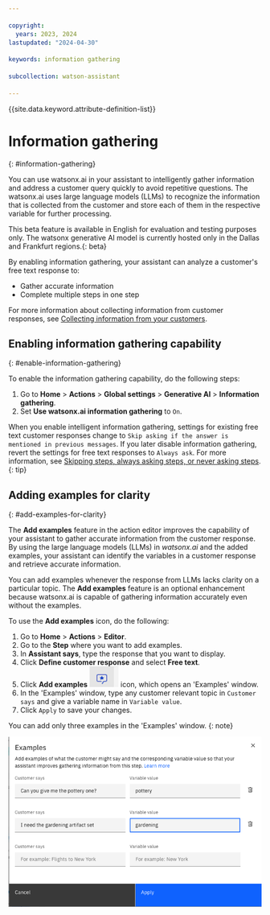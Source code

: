 ```yaml
---

copyright:
  years: 2023, 2024
lastupdated: "2024-04-30"

keywords: information gathering

subcollection: watson-assistant

---
```


{{site.data.keyword.attribute-definition-list}}

# Information gathering
{: #information-gathering}

You can use watsonx.ai in your assistant to intelligently gather information and address a customer query quickly to avoid repetitive questions. The watsonx.ai uses large language models (LLMs) to recognize the information that is collected from the customer and store each of them in the respective variable for further processing.

This beta feature is available in English for evaluation and testing purposes only. The watsonx generative AI model is currently hosted only in the Dallas and Frankfurt regions.{: beta}

By enabling information gathering, your assistant can analyze a customer's free text response to:
- Gather accurate information
- Complete multiple steps in one step

For more information about collecting information from customer responses, see [Collecting information from your customers](/docs/watson-assistant?topic=watson-assistant-collect-info).

## Enabling information gathering capability
{: #enable-information-gathering}

To enable the information gathering capability, do the following steps:

1. Go to **Home** > **Actions** > **Global settings** > **Generative AI** > **Information gathering**.
1. Set **Use watsonx.ai information gathering** to `On`.

When you enable intelligent information gathering, settings for existing free text customer responses change to `Skip asking if the answer is mentioned in previous messages`. If you later disable information gathering, revert the settings for free text responses to `Always ask`. For more information, see [Skipping steps, always asking steps, or never asking steps](/docs/watson-assistant?topic=watson-assistant-collect-info#collect-info-skip-step).{: tip}

## Adding examples for clarity
{: #add-examples-for-clarity}

The **Add examples** feature in the action editor improves the capability of your assistant to gather accurate information from the customer response. By using the large language models (LLMs) in *watsonx.ai* and the added examples, your assistant can identify the variables in a customer response and retrieve accurate information. 

You can add examples whenever the response from LLMs lacks clarity on a particular topic. The **Add examples** feature is an optional enhancement because watsonx.ai is capable of gathering information accurately even without the examples.

To use the **Add examples** icon, do the following:

1. Go to **Home** > **Actions** > **Editor**. 
1. Go to the **Step** where you want to add examples.
1. In **Assistant says**, type the response that you want to display.
1. Click **Define customer response** and select **Free text**.
1. Click **Add examples** ![Add examples icon](images/add-example-icon.png) icon, which opens an 'Examples' window.
1. In the 'Examples' window, type any customer relevant topic in `Customer says` and give a variable name in `Variable value`.
1. Click `Apply` to save your changes. 

You can add only three examples in the 'Examples' window. {: note}

   ![Add examples](images/add-example-dialog.png) 
